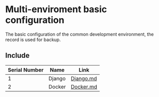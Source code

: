 # Multi-enviroment basic configuration

The basic configuration of the common development environment, the record is used for backup.

## Include

|Serial Number|Name|Link|
|-|-|-|
|1|Django|[Django.md](https://github.com/FOCUSEON/basic-enviroment-configuration/blob/master/enviroments/Django.md)|
|2|Docker|[Docker.md](https://github.com/FOCUSEON/basic-enviroment-configuration/blob/master/enviroments/Docker.md)|
